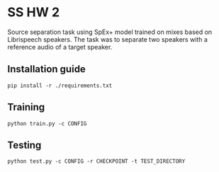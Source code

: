 # SS HW 2

Source separation task using SpEx+ model trained on mixes based on Librispeech speakers. The task was to separate two speakers with a reference audio of a target speaker.

## Installation guide

```shell
pip install -r ./requirements.txt
```

## Training
```shell
python train.py -c CONFIG
```

## Testing
```shell
python test.py -c CONFIG -r CHECKPOINT -t TEST_DIRECTORY
```
